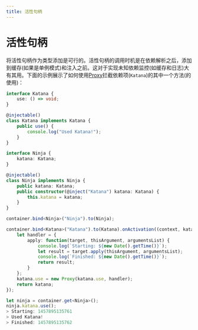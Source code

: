 ```yaml
---
title: 活性句柄
---
```


# 活性句柄

将活性句柄作为类型添加是可行的。活性句柄的调用时机是在依赖解析之后，添加到缓存(如果是单例模式)和注入之前。这对于实现未知依赖监控(如缓存和日志)大有其用。下面的示例展示了如何使用[Proxy](https://developer.mozilla.org/zh-CN/docs/Web/JavaScript/Reference/Global_Objects/Proxy)拦截依赖项(`Katana`)的其中一个方法(的使用)：

```ts
interface Katana {
    use: () => void;
}

@injectable()
class Katana implements Katana {
    public use() {
        console.log("Used Katana!");
    }
}

interface Ninja {
    katana: Katana;
}

@injectable()
class Ninja implements Ninja {
    public katana: Katana;
    public constructor(@inject("Katana") katana: Katana) {
        this.katana = katana;
    }
}
```

```ts
container.bind<Ninja>("Ninja").to(Ninja);

container.bind<Katana>("Katana").to(Katana).onActivation((context, katana) => {
    let handler = {
        apply: function(target, thisArgument, argumentsList) {
            console.log(`Starting: ${new Date().getTime()}`);
            let result = target.apply(thisArgument, argumentsList);
            console.log(`Finished: ${new Date().getTime()}`);
            return result;
        }
    };
    katana.use = new Proxy(katana.use, handler);
    return katana;
});
```

```ts
let ninja = container.get<Ninja>();
ninja.katana.use();
> Starting: 1457895135761
> Used Katana!
> Finished: 1457895135762
```